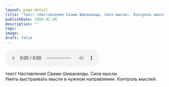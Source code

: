 ```yaml
---
layout: page-detail
title: "Текст «Наставления Свами Шивананды. Сила мысли». Контроль мыслей"
publishDate: 2009.02.06
description: ""
tags:
image:
draft: false
---
```


<audio title="2009.02.06 - Текст «Наставления Свами Шивананды. Сила мысли». Контроль мыслей.mp3" src="https://filer-api.advayta.org/v1.0/public/files/75812" controls=""></audio>

 текст Наставления Свами Шивананды. Сила мысли.<br> Уметь выстраивать мысли в нужном направлении. Контроль мыслей.<br> 

  

